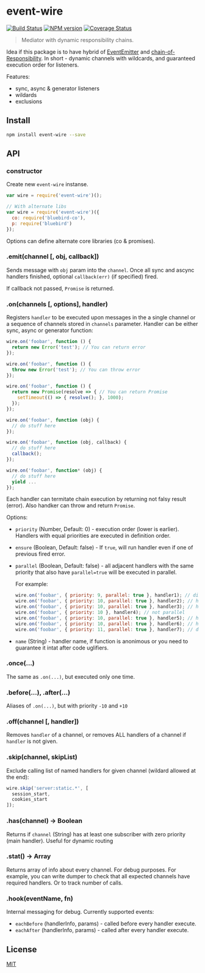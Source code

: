 # event-wire

[![Build Status](https://img.shields.io/travis/nodeca/event-wire/master.svg?style=flat)](https://travis-ci.org/nodeca/event-wire)
[![NPM version](https://img.shields.io/npm/v/event-wire.svg?style=flat)](https://www.npmjs.org/package/event-wire)
[![Coverage Status](https://img.shields.io/coveralls/nodeca/event-wire/master.svg?style=flat)](https://coveralls.io/r/nodeca/event-wire?branch=master)

> Mediator with dynamic responsibility chains.

Idea if this package is to have hybrid of [EventEmitter](http://nodejs.org/api/events.html)
and [chain-of-Responsibility](http://en.wikipedia.org/wiki/Chain-of-responsibility_pattern).
In short - dynamic channels with wildcards, and guaranteed execution order for
listeners.

Features:

- sync, async & generator listeners
- wildards
- exclusions


## Install

```bash
npm install event-wire --save
```

## API


### constructor

Create new `event-wire` instanse.

```js
var wire = require('event-wire')();

// With alternate libs
var wire = require('event-wire')({
  co: require('bluebird-co'),
  p: require('bluebird')
});
```

Options can define alternate core libraries (co & promises).


### .emit(channel [, obj, callback])

Sends message with `obj` param into the `channel`. Once all sync and
ascync handlers finished, optional `callback(err)` (if specified) fired.

If callback not passed, `Promise` is returned.


### .on(channels [, options], handler)

Registers `handler` to be executed upon messages in the a single channel
or a sequence of channels stored in `channels` parameter. Handler can be
either sync, async or generator function:

```js
wire.on('foobar', function () {
  return new Error('test'); // You can return error
});

wire.on('foobar', function () {
  throw new Error('test'); // You can throw error
});

wire.on('foobar', function () {
  return new Promise(resolve => { // You can return Promise
    setTimeout(() => { resolve(); }, 1000);
  });
});

wire.on('foobar', function (obj) {
  // do stuff here
});

wire.on('foobar', function (obj, callback) {
  // do stuff here
  callback();
});

wire.on('foobar', function* (obj) {
  // do stuff here
  yield ...
});
```

Each handler can termitate chain execution by returning not falsy
result (error). Also handker can throw and return `Promise`.

Options:

- `priority` (Number, Default: 0) - execution order (lower is earlier).
  Handlers with equal priorities are executed in definition order.
- `ensure` (Boolean, Default: false) - If `true`, will run handler even
  if one of previous fired error.
- `parallel` (Boolean, Default: false) - all adjacent handlers with the same
  priority that also have `parallel=true` will be executed in parallel.

  For example:

  ```js
  wire.on('foobar', { priority: 9, parallel: true }, handler1); // different priority
  wire.on('foobar', { priority: 10, parallel: true }, handler2); // handler2 and handler3 are parallel
  wire.on('foobar', { priority: 10, parallel: true }, handler3); // handler2 and handler3 are parallel
  wire.on('foobar', { priority: 10 }, handler4); // not parallel
  wire.on('foobar', { priority: 10, parallel: true }, handler5); // handler5 and handler6 are parallel
  wire.on('foobar', { priority: 10, parallel: true }, handler6); // handler5 and handler6 are parallel
  wire.on('foobar', { priority: 11, parallel: true }, handler7); // different priority
  ```
- `name` (String) - handler name, if function is anonimous or you need to
  guarantee it intat after code uglifiers.


### .once(...)

The same as `.on(...)`, but executed only one time.


### .before(...), .after(...)

Aliases of `.on(...)`, but with priority `-10` and `+10`


### .off(channel [, handler])

Removes `handler` of a channel, or removes ALL handlers of a channel if
`handler` is not given.


### .skip(channel, skipList)

Exclude calling list of named handlers for given channel (wildard allowed
at the end):

```js
wire.skip('server:static.*', [
  session_start,
  cookies_start
]);
```


### .has(channel) -> Boolean

Returns if `channel` (String) has at least one subscriber
with zero priority (main handler). Useful for dynamic routing


### .stat() -> Array

Returns array of info about every channel. For debug purposes. For example,
you can write dumper to check that all expected channels have required
handlers. Or to track number of calls.


### .hook(eventName, fn)

Internal messaging for debug. Currently supported events:

- `eachBefore` (handlerInfo, params) - called before every handler execute.
- `eachAfter` (handlerInfo, params) - called after every handler execute.


## License

[MIT](https://github.com/nodeca/event-wire/blob/master/LICENSE)
